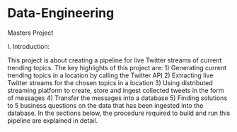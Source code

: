 # Data-Engineering
Masters Project

I.	Introduction:

This project is about creating a pipeline for live Twitter streams of current trending topics. The key highlights of this project are: 1) Generating current trending topics in a location by calling the Twitter API 2) Extracting live Twitter streams for the chosen topics in a location 3) Using distributed streaming platform to create, store and ingest collected tweets in the form of messages 4) Transfer the messages into a database 5) Finding solutions to 5 business questions on the data that has been ingested into the database. In the sections below, the procedure required to build and run this pipeline are explained in detail. 


